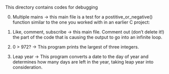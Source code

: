 This directory contains codes for debugging

0. Multiple mains -> this main file is a test for a postitive_or_negative() function similar to the one you worked with in an earlier C project:

1. Like, comment, subscribe -> this main file. Comment out (don’t delete it!) the part of the code that is causing the output to go into an infinite loop.

2. 0 > 972? -> This program prints the largest of three integers.

3. Leap year -> This program converts a date to the day of year and determines how many days are left in the year, taking leap year into consideration.


